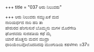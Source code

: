 +++
title = "037 ಆರು ನಿಲುವರು"

+++
ಆರು ನಿಲುವರು ಸಮ್ಮುಖಕೆ ಮದ  
ನಾರಿಯರ್ಧದ ನಾರಿ ಹರಿ ತಾ  
ಹೇರುರದ ಹೆಂಗುಸುರೆ ಬೊಮ್ಮನು ಮಗಳ ಮೊರೆಗೇಡಿ  
ಘೋರವದು ಸುರಪತಿಯ ಕಥೆ ಮೈ   
ಯಾರೆ ಹೊತ್ತನು ಮದನ ಮುದ್ರಾ      
ಧಾರಿಯೆಂಬವೊಲೊದರಿದವು ಮುಂಗುಡಿಯ ಕಹಳೆಗಳು     ॥37॥